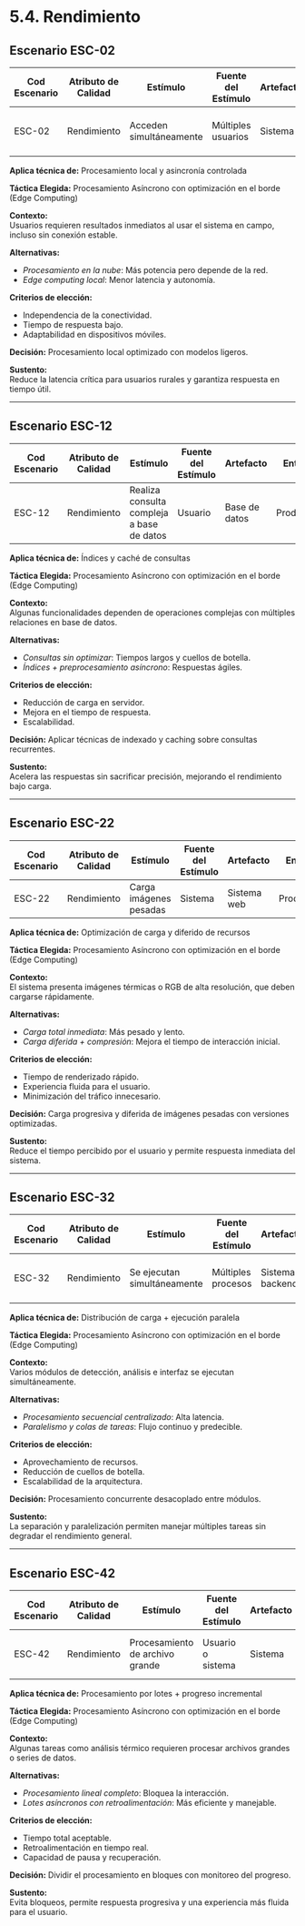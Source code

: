 # 5.4. Rendimiento

## Escenario ESC-02

| Cod Escenario | Atributo de Calidad | Estímulo              | Fuente del Estímulo | Artefacto | Entorno    | Respuesta                   | Medida de Respuesta         |
|---------------|---------------------|------------------------|----------------------|-----------|------------|-----------------------------|------------------------------|
| ESC-02        | Rendimiento         | Acceden simultáneamente| Múltiples usuarios   | Sistema   | Producción | Responde en menos de 2 segundos | Tiempo < 2 segundos         |

**Aplica técnica de:** Procesamiento local y asincronía controlada

**Táctica Elegida:** Procesamiento Asíncrono con optimización en el borde (Edge Computing)

**Contexto:**  
Usuarios requieren resultados inmediatos al usar el sistema en campo, incluso sin conexión estable.  

**Alternativas:**  
- *Procesamiento en la nube*: Más potencia pero depende de la red.  
- *Edge computing local*: Menor latencia y autonomía.

**Criterios de elección:**  
- Independencia de la conectividad.  
- Tiempo de respuesta bajo.  
- Adaptabilidad en dispositivos móviles.

**Decisión:** Procesamiento local optimizado con modelos ligeros.

**Sustento:**  
Reduce la latencia crítica para usuarios rurales y garantiza respuesta en tiempo útil.

---

## Escenario ESC-12

| Cod Escenario | Atributo de Calidad | Estímulo                    | Fuente del Estímulo | Artefacto   | Entorno    | Respuesta              | Medida de Respuesta       |
|---------------|---------------------|------------------------------|----------------------|-------------|------------|--------------------------|----------------------------|
| ESC-12        | Rendimiento         | Realiza consulta compleja a base de datos | Usuario        | Base de datos | Producción | Tiempo de respuesta < 3 segundos | Tiempo < 3 segundos |

**Aplica técnica de:** Índices y caché de consultas

**Táctica Elegida:** Procesamiento Asíncrono con optimización en el borde (Edge Computing)

**Contexto:**  
Algunas funcionalidades dependen de operaciones complejas con múltiples relaciones en base de datos.

**Alternativas:**  
- *Consultas sin optimizar*: Tiempos largos y cuellos de botella.  
- *Índices + preprocesamiento asíncrono*: Respuestas ágiles.

**Criterios de elección:**  
- Reducción de carga en servidor.  
- Mejora en el tiempo de respuesta.  
- Escalabilidad.

**Decisión:** Aplicar técnicas de indexado y caching sobre consultas recurrentes.

**Sustento:**  
Acelera las respuestas sin sacrificar precisión, mejorando el rendimiento bajo carga.

---

## Escenario ESC-22

| Cod Escenario | Atributo de Calidad | Estímulo           | Fuente del Estímulo | Artefacto | Entorno    | Respuesta              | Medida de Respuesta       |
|---------------|---------------------|---------------------|----------------------|-----------|------------|--------------------------|----------------------------|
| ESC-22        | Rendimiento         | Carga imágenes pesadas | Sistema              | Sistema web | Producción | Renderizado sin demoras | Render < 2 segundos        |

**Aplica técnica de:** Optimización de carga y diferido de recursos

**Táctica Elegida:** Procesamiento Asíncrono con optimización en el borde (Edge Computing)

**Contexto:**  
El sistema presenta imágenes térmicas o RGB de alta resolución, que deben cargarse rápidamente.

**Alternativas:**  
- *Carga total inmediata*: Más pesado y lento.  
- *Carga diferida + compresión*: Mejora el tiempo de interacción inicial.

**Criterios de elección:**  
- Tiempo de renderizado rápido.  
- Experiencia fluida para el usuario.  
- Minimización del tráfico innecesario.

**Decisión:** Carga progresiva y diferida de imágenes pesadas con versiones optimizadas.

**Sustento:**  
Reduce el tiempo percibido por el usuario y permite respuesta inmediata del sistema.

---

## Escenario ESC-32

| Cod Escenario | Atributo de Calidad | Estímulo                | Fuente del Estímulo | Artefacto     | Entorno    | Respuesta               | Medida de Respuesta        |
|---------------|---------------------|--------------------------|----------------------|----------------|------------|----------------------------|-----------------------------|
| ESC-32        | Rendimiento         | Se ejecutan simultáneamente | Múltiples procesos   | Sistema backend | Producción | Sistema no se ralentiza | CPU estable, sin demoras   |

**Aplica técnica de:** Distribución de carga + ejecución paralela

**Táctica Elegida:** Procesamiento Asíncrono con optimización en el borde (Edge Computing)

**Contexto:**  
Varios módulos de detección, análisis e interfaz se ejecutan simultáneamente.

**Alternativas:**  
- *Procesamiento secuencial centralizado*: Alta latencia.  
- *Paralelismo y colas de tareas*: Flujo continuo y predecible.

**Criterios de elección:**  
- Aprovechamiento de recursos.  
- Reducción de cuellos de botella.  
- Escalabilidad de la arquitectura.

**Decisión:** Procesamiento concurrente desacoplado entre módulos.

**Sustento:**  
La separación y paralelización permiten manejar múltiples tareas sin degradar el rendimiento general.

---

## Escenario ESC-42

| Cod Escenario | Atributo de Calidad | Estímulo                 | Fuente del Estímulo | Artefacto | Entorno    | Respuesta                | Medida de Respuesta         |
|---------------|---------------------|---------------------------|----------------------|-----------|------------|---------------------------|------------------------------|
| ESC-42        | Rendimiento         | Procesamiento de archivo grande | Usuario o sistema | Sistema   | Producción | Proceso completado en tiempo esperado | Tiempo < umbral definido |

**Aplica técnica de:** Procesamiento por lotes + progreso incremental

**Táctica Elegida:** Procesamiento Asíncrono con optimización en el borde (Edge Computing)

**Contexto:**  
Algunas tareas como análisis térmico requieren procesar archivos grandes o series de datos.

**Alternativas:**  
- *Procesamiento lineal completo*: Bloquea la interacción.  
- *Lotes asíncronos con retroalimentación*: Más eficiente y manejable.

**Criterios de elección:**  
- Tiempo total aceptable.  
- Retroalimentación en tiempo real.  
- Capacidad de pausa y recuperación.

**Decisión:** Dividir el procesamiento en bloques con monitoreo del progreso.

**Sustento:**  
Evita bloqueos, permite respuesta progresiva y una experiencia más fluida para el usuario.
